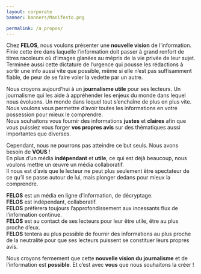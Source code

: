 ```yaml
---
layout: corporate
banner: banners/Manifesto.png

permalink: /a_propos/
---
```


Chez **FELOS**, nous voulons présenter une **nouvelle vision** de l’information. Finie cette ère dans laquelle l’information doit passer à grand renfort de titres racoleurs où d’images glanées au mépris de la vie privée de leur sujet. Terminée aussi cette dictature de l’urgence qui pousse les rédactions à sortir une info aussi vite que possible, même si elle n’est pas suffisamment fiable, de peur de se faire voler la vedette par un autre.

Nous croyons aujourd’hui à un **journalisme utile** pour ses lecteurs. Un journalisme qui les aide à appréhender les enjeux du monde dans lequel nous évoluons. Un monde dans lequel tout s’enchaîne de plus en plus vite. Nous voulons vous permettre d’avoir toutes les informations en votre possession pour mieux le comprendre.  
Nous souhaitons vous fournir des informations **justes** et **claires** afin que vous puissiez vous forger **vos propres avis** sur des thématiques aussi importantes que diverses.

Cependant, nous ne pourrons pas atteindre ce but seuls. Nous avons besoin de **VOUS** !  
En plus d’un média **indépendant** et **utile**, ce qui est déjà beaucoup, nous voulons mettre un œuvre un média collaboratif.  
Il nous est d’avis que le lecteur ne peut plus seulement être spectateur de ce qu’il se passe autour de lui, mais plonger dedans pour mieux la comprendre.

**FELOS** est un média en ligne d’information, de décryptage.  
**FELOS** est indépendant, collaboratif.  
**FELOS** préfèrera toujours l’approfondissement aux incessants flux de l’information continue.  
**FELOS** est au contact de ses lecteurs pour leur être utile, être au plus proche d’eux.  
**FELOS** tentera au plus possible de fournir des informations au plus proche de la neutralité pour que ses lecteurs puissent se constituer leurs propres avis.  

Nous croyons fermement que cette **nouvelle vision du journalisme** et de l’information est **possible**. Et c’est avec **vous** que nous souhaitons la créer !